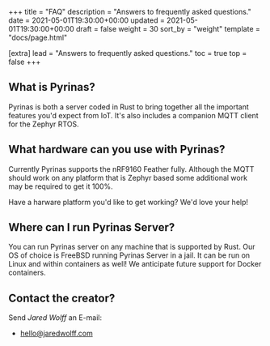 +++
title = "FAQ"
description = "Answers to frequently asked questions."
date = 2021-05-01T19:30:00+00:00
updated = 2021-05-01T19:30:00+00:00
draft = false
weight = 30
sort_by = "weight"
template = "docs/page.html"

[extra]
lead = "Answers to frequently asked questions."
toc = true
top = false
+++

## What is Pyrinas?

Pyrinas is both a server coded in Rust to bring together all the important features you'd expect from IoT. It's also includes a companion MQTT client for the Zephyr RTOS.

## What hardware can you use with Pyrinas?

Currently Pyrinas supports the nRF9160 Feather fully. Although the MQTT should work on any platform that is Zephyr based some additional work may be required to get it 100%. 

Have a harware platform you'd like to get working? We'd love your help!

## Where can I run Pyrinas Server?

You can run Pyrinas server on any machine that is supported by Rust. Our OS of choice is FreeBSD running Pyrinas Server in a jail. It can be run on Linux and within containers as well! We anticipate future support for Docker containers.

## Contact the creator?

Send *Jared Wolff* an E-mail:

- <hello@jaredwolff.com>
